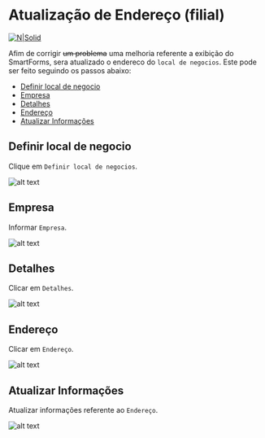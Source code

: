 # Atualização de Endereço (filial) #

[![N|Solid](https://wiki.scn.sap.com/wiki/download/attachments/1710/ABAP%20Development.png?version=1&modificationDate=1446673897000&api=v2)](https://www.sap.com/brazil/developer.html)

Afim de corrigir ~~um problema~~ uma melhoria referente a exibição do SmartForms, sera atualizado o endereco do `local de negocios`. Este pode ser feito seguindo os passos abaixo:

* [Definir local de negocio](#definir-local-de-negocio)
* [Empresa](#empresa)
* [Detalhes](#detalhes)
* [Endereço](#endereço)
* [Atualizar Informações](#atualizar-informacoes)

## Definir local de negocio ##

Clique em `Definir local de negocios`.

![alt text](https://uploaddeimagens.com.br/images/002/355/670/original/step-01.png?1568827693)

## Empresa ##

Informar `Empresa`.

![alt text](https://uploaddeimagens.com.br/images/002/355/743/original/step-02.png)

## Detalhes ##

Clicar em `Detalhes`.

![alt text](https://uploaddeimagens.com.br/images/002/355/785/original/step-03.png?1568829097)

## Endereço ##

Clicar em `Endereço`.

![alt text](https://uploaddeimagens.com.br/images/002/355/788/original/step-04.png?1568829140)

## Atualizar Informações ##

Atualizar informações referente ao `Endereço`.

![alt text](https://uploaddeimagens.com.br/images/002/355/790/original/step-05.png?1568829177)

